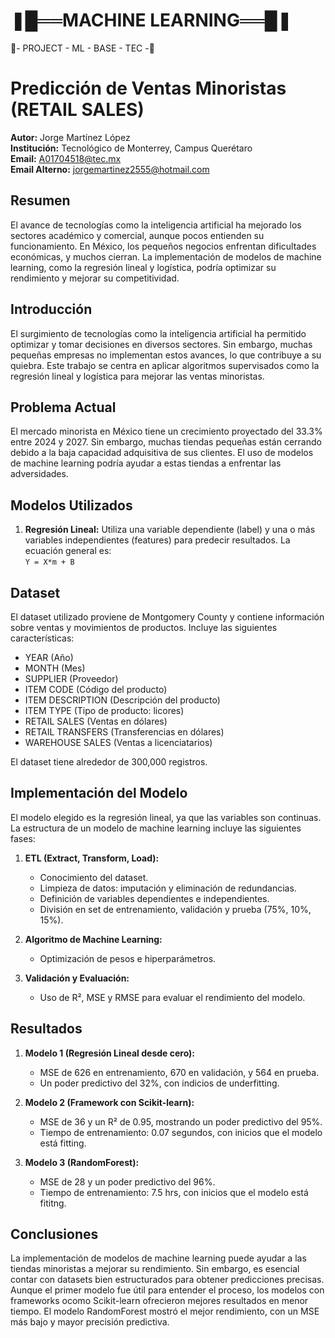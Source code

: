 # ❚█══MACHINE LEARNING══█❚
🥤- PROJECT - ML - BASE - TEC -🥤
# Predicción de Ventas Minoristas (RETAIL SALES)

**Autor:** Jorge Martínez López  
**Institución:** Tecnológico de Monterrey, Campus Querétaro  
**Email:** A01704518@tec.mx  
**Email Alterno:** jorgemartinez2555@hotmail.com  

## Resumen

El avance de tecnologías como la inteligencia artificial ha mejorado los sectores académico y comercial, aunque pocos entienden su funcionamiento. En México, los pequeños negocios enfrentan dificultades económicas, y muchos cierran. La implementación de modelos de machine learning, como la regresión lineal y logística, podría optimizar su rendimiento y mejorar su competitividad.

## Introducción

El surgimiento de tecnologías como la inteligencia artificial ha permitido optimizar y tomar decisiones en diversos sectores. Sin embargo, muchas pequeñas empresas no implementan estos avances, lo que contribuye a su quiebra. Este trabajo se centra en aplicar algoritmos supervisados como la regresión lineal y logística para mejorar las ventas minoristas.

## Problema Actual

El mercado minorista en México tiene un crecimiento proyectado del 33.3% entre 2024 y 2027. Sin embargo, muchas tiendas pequeñas están cerrando debido a la baja capacidad adquisitiva de sus clientes. El uso de modelos de machine learning podría ayudar a estas tiendas a enfrentar las adversidades.

## Modelos Utilizados

1. **Regresión Lineal:** Utiliza una variable dependiente (label) y una o más variables independientes (features) para predecir resultados. La ecuación general es:  
   `Y = X*m + B`


## Dataset

El dataset utilizado proviene de Montgomery County y contiene información sobre ventas y movimientos de productos. Incluye las siguientes características:

- YEAR (Año)
- MONTH (Mes)
- SUPPLIER (Proveedor)
- ITEM CODE (Código del producto)
- ITEM DESCRIPTION (Descripción del producto)
- ITEM TYPE (Tipo de producto: licores)
- RETAIL SALES (Ventas en dólares)
- RETAIL TRANSFERS (Transferencias en dólares)
- WAREHOUSE SALES (Ventas a licenciatarios)

El dataset tiene alrededor de 300,000 registros.

## Implementación del Modelo

El modelo elegido es la regresión lineal, ya que las variables son continuas. La estructura de un modelo de machine learning incluye las siguientes fases:

1. **ETL (Extract, Transform, Load):**
   - Conocimiento del dataset.
   - Limpieza de datos: imputación y eliminación de redundancias.
   - Definición de variables dependientes e independientes.
   - División en set de entrenamiento, validación y prueba (75%, 10%, 15%).

2. **Algoritmo de Machine Learning:**
   - Optimización de pesos e hiperparámetros.

3. **Validación y Evaluación:**
   - Uso de R², MSE y RMSE para evaluar el rendimiento del modelo.

## Resultados

1. **Modelo 1 (Regresión Lineal desde cero):**
   - MSE de 626 en entrenamiento, 670 en validación, y 564 en prueba.
   - Un poder predictivo del 32%, con indicios de underfitting.

2. **Modelo 2 (Framework con Scikit-learn):**
   - MSE de 36 y un R² de 0.95, mostrando un poder predictivo del 95%.  
   - Tiempo de entrenamiento: 0.07 segundos, con inicios que el modelo está fitting.

3. **Modelo 3 (RandomForest):**
   - MSE de 28 y un poder predictivo del 96%.
   - Tiempo de entrenamiento: 7.5 hrs, con inicios que el modelo está fititng.

## Conclusiones

La implementación de modelos de machine learning puede ayudar a las tiendas minoristas a mejorar su rendimiento. Sin embargo, es esencial contar con datasets bien estructurados para obtener predicciones precisas. Aunque el primer modelo fue útil para entender el proceso, los modelos con frameworks ocomo Scikit-learn ofrecieron mejores resultados en menor tiempo. El modelo RandomForest mostró el mejor rendimiento, con un MSE más bajo y mayor precisión predictiva.

